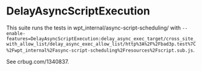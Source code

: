# DelayAsyncScriptExecution
This suite runs the tests in wpt_internal/async-script-scheduling/ with
`--enable-features=DelayAsyncScriptExecution:delay_async_exec_target/cross_site_with_allow_list/delay_async_exec_allow_list/http%3A%2F%2Fbad3p.test%7C%2Fwpt_internal%2Fasync-script-scheduling%2Fresources%2Fscript.sub.js`.

See crbug.com/1340837.
